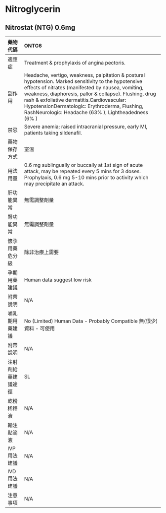 # Nitroglycerin

## Nitrostat (NTG) 0.6mg

| 藥物代碼           | ONTG6                                                                                                                                                                                                                                                                                                                                                                       |
|:-------------------|:----------------------------------------------------------------------------------------------------------------------------------------------------------------------------------------------------------------------------------------------------------------------------------------------------------------------------------------------------------------------------|
| 適應症             | Treatment & prophylaxis of angina pectoris.                                                                                                                                                                                                                                                                                                                                 |
| 副作用             | Headache, vertigo, weakness, palpitation & postural hypotension. Marked sensitivity to the hypotensive effects of nitrates (manifested by nausea, vomiting, weakness, diaphoresis, pallor & collapse). Flushing, drug rash & exfoliative dermatitis.Cardiovascular: HypotensionDermatologic: Erythroderma, Flushing, RashNeurologic: Headache (63% ), Lightheadedness (6% ) |
| 禁忌               | Severe anemia; raised intracranial pressure, early MI, patients taking sildenafil.                                                                                                                                                                                                                                                                                          |
| 藥物保存方式       | 室溫                                                                                                                                                                                                                                                                                                                                                                        |
| 用法用量           | 0.6 mg sublingually or buccally at 1st sign of acute attack, may be repeated every 5 mins for 3 doses. Prophylaxis, 0.6 mg 5-10 mins prior to activity which may precipitate an attack.                                                                                                                                                                                     |
| 肝功能異常         | 無需調整劑量                                                                                                                                                                                                                                                                                                                                                                |
| 腎功能異常         | 無需調整劑量                                                                                                                                                                                                                                                                                                                                                                |
| 懷孕用藥危分級     | 除非治療上需要                                                                                                                                                                                                                                                                                                                                                              |
| 孕期用藥建議       | Human data suggest low risk                                                                                                                                                                                                                                                                                                                                                 |
| 附帶說明           | N/A                                                                                                                                                                                                                                                                                                                                                                         |
| 哺乳期用藥建議     | No (Limited) Human Data - Probably Compatible 無(很少)資料 - 可使用                                                                                                                                                                                                                                                                                                         |
| 附帶說明           | N/A                                                                                                                                                                                                                                                                                                                                                                         |
| 注射劑給藥建議途徑 | SL                                                                                                                                                                                                                                                                                                                                                                          |
| 乾粉稀釋液         | N/A                                                                                                                                                                                                                                                                                                                                                                         |
| 輸注點滴液         | N/A                                                                                                                                                                                                                                                                                                                                                                         |
| IVP 用法建議       | N/A                                                                                                                                                                                                                                                                                                                                                                         |
| IVD 用法建議       | N/A                                                                                                                                                                                                                                                                                                                                                                         |
| 注意事項           | N/A                                                                                                                                                                                                                                                                                                                                                                         |

